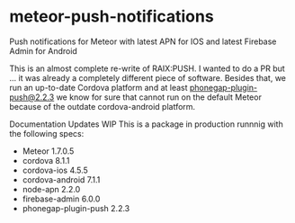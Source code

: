 # meteor-push-notifications
Push notifications for Meteor with latest APN for IOS and latest Firebase Admin for Android

This is an almost complete re-write of RAIX:PUSH. I wanted to do a PR but ... it was already a completely different piece of software.
Besides that, we run an up-to-date Cordova platform and at least phonegap-plugin-push@2.2.3 we know for sure that cannot run on the default Meteor because of the outdate cordova-android platform.

Documentation Updates WIP
This is a package in production runnnig with the following specs:
* Meteor 1.7.0.5
* cordova 8.1.1
* cordova-ios 4.5.5
* cordova-android 7.1.1
* node-apn 2.2.0
* firebase-admin 6.0.0
* phonegap-plugin-push 2.2.3


